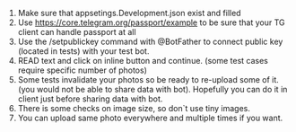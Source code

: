 1) Make sure that appsetings.Development.json exist and filled
2) Use https://core.telegram.org/passport/example to be sure that your TG client can handle passport at all
3) Use the /setpublickey command with @BotFather to connect public key (located in tests) with your test bot.
4) READ text and click on inline button and continue. (some test cases require specific number of photos)
5) Some tests invalidate your photos so be ready to re-upload some of it. (you would not be able to share data with bot). Hopefully you can do it in client just before sharing data with bot.
6) There is some checks on image size, so don`t use tiny images.
7) You can upload same photo everywhere and multiple times if you want.

